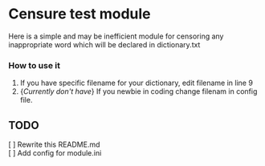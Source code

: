 # Censure test module

Here is a simple and may be inefficient module for censoring any inappropriate word which will be declared in dictionary.txt

### How to use it
1. If you have specific filename for your dictionary, edit filename in line 9
2. {_Currently don't have_} If you newbie in coding change filenam in config file.

## TODO
[ ] Rewrite this README.md\
[ ] Add config for module.ini
